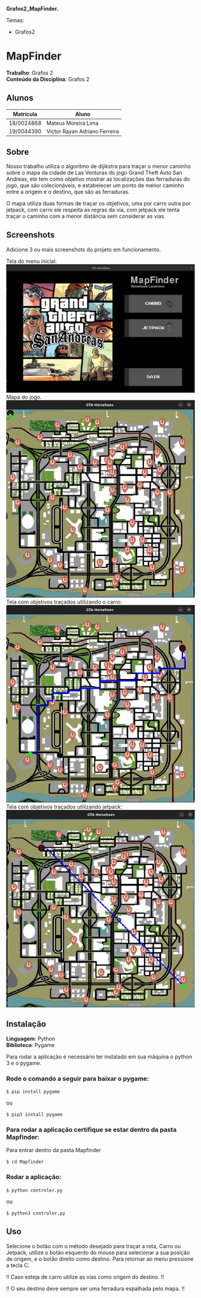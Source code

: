 **Grafos2_MapFinder.** 

Temas:
 - Grafos2

# MapFinder

**Trabalho**: Grafos 2<br>
**Conteúdo da Disciplina**: Grafos 2<br>

## Alunos
|Matrícula | Aluno |
| -- | -- |
| 18/0024868  |  Mateus Moreira Lima |
| 19/0044390  |  Victor Rayan Adriano Ferreira  |

## Sobre 
Nosso trabalho utiliza o algoritmo de dijikstra para traçar o menor caminho sobre o mapa da cidade de Las Venturas do jogo Grand Theft Auto San Andreas, ele tem como objetivo mostrar as localizações das ferraduras do jogo, que são colecionáveis, e estabelecer um ponto de menor caminho entre a origem e o destino, que são as ferraduras.

O mapa utiliza duas formas de traçar os objetivos, uma por carro outra por jetpack, com carro ele respeita as regras da via, com jetpack ele tenta traçar o caminho com a menor distância sem considerar as vias.

## Screenshots
Adicione 3 ou mais screenshots do projeto em funcionamento.

Tela do menu inicial:
![Tela menu inicial](./assets/menuInicial.png)
Mapa do jogo.
![Mapa do jogo](./assets/mapaJogo.png)
Tela com objetivos traçados utilizando o carro:
![Mapa com carro](./assets/mapaJogoCarro.png)
Tela com objetivos traçados utilizando jetpack:
![Mapa com jetpack](./assets/mapaJogoJetpack.png)


## Instalação 
**Linguagem**: Python<br>
**Biblioteca**: Pygame<br>

Para rodar a aplicação é necessário ter instalado em sua máquina o python 3 e o pygame.

### Rode o comando a seguir para baixar o pygame:
```
$ pip install pygame
```
ou
```
$ pip3 install pygame
```

### Para rodar a aplicação certifique se estar dentro da pasta Mapfinder:

Para entrar dentro da pasta Mapfinder

```
$ cd Mapfinder
```

### Rodar a aplicação:
```
$ python controler.py
```
ou
```
$ python3 controler.py
```


## Uso 
Selecione o botão com o método desejado para traçar a rota, Carro ou Jetpack, utilize o botão esquerdo do mouse para selecionar a sua posição de origem, e o botão direito como destino. Para retornar ao menu pressione a tecla C.

!! Caso esteja de carro utilize as vias como origem do destino. !!

!! O seu destino deve sempre ser uma ferradura espalhada pelo mapa. !!



